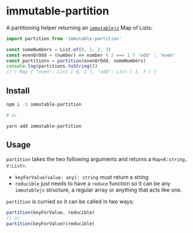 # immutable-partition

A partitioning helper returning an [`immutablejs`](https://facebook.github.io/immutable-js/) Map of Lists:


```js
import partition from 'immutable-partition'

const someNumbers = List.of(0, 1, 2, 3)
const evenOrOdd = (number) => number % 2 === 1 ? 'odd' : 'even'
const partitions = partition(evenOrOdd, someNumbers)
console.log(partitions.toString())
// > Map { "even": List [ 0, 2 ], "odd": List [ 1, 3 ] }
```

## Install

```sh
npm i -S immutable-partition

# or

yarn add immutable-partition
```

## Usage

`partition` takes the two following arguments and returns a `Map<K:string, V:List>`.

* `keyForValue(value: any): string` must return a string
* `reducible` just needs to have a `reduce` function so it can be any `immutablejs` structure, a regular array or anything that acts like one.

`partition` is curried so it can be called in two ways:

```js
partition(keyForValue, reducible)
// or
partition(keyForValue)(reducible)
```
